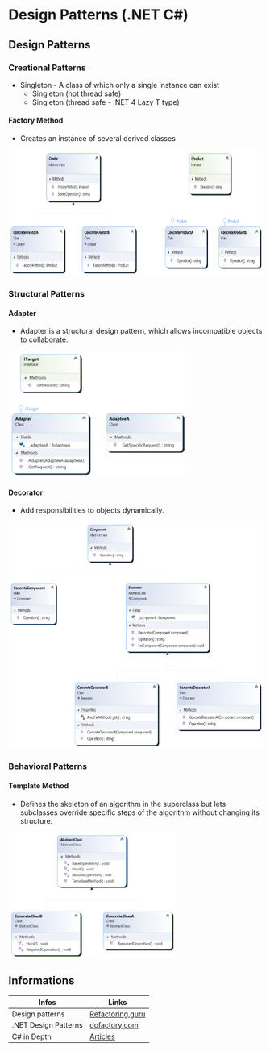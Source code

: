 # Design Patterns (.NET C#)

## Design Patterns

### Creational Patterns
* Singleton - A class of which only a single instance can exist
  * Singleton (not thread safe)
  * Singleton (thread safe - .NET 4 Lazy T type)
#### Factory Method
* Creates an instance of several derived classes
<img src="/FactoryMethod/Design/Diagram.png" height="250" />

### Structural Patterns

#### Adapter 
* Adapter is a structural design pattern, which allows incompatible objects to collaborate.
<img src="/Adapter/Design/Diagram.png" height="250" />

#### Decorator
* Add responsibilities to objects dynamically.
<img src="/Decorator/Design/Diagram.png" height="450" />

### Behavioral Patterns

#### Template Method 
* Defines the skeleton of an algorithm in the superclass but lets subclasses override specific steps of the algorithm without changing its structure.
<img src="/TemplateMethod/Design/Diagram.png" height="250" />

## Informations
Infos | Links
--- | --- 
Design patterns | [Refactoring.guru](https://refactoring.guru/design-patterns/csharp)
.NET Design Patterns | [dofactory.com](https://www.dofactory.com/net/design-patterns)
C# in Depth | [Articles](https://csharpindepth.com/Articles) 
